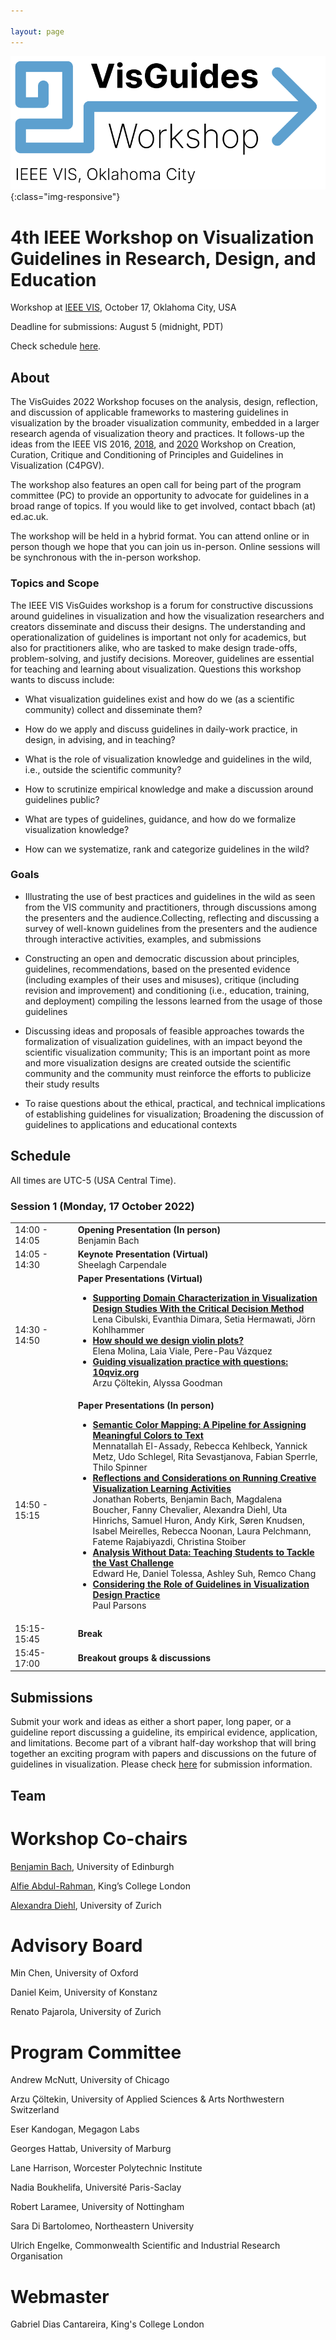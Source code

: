 ```yaml
---

layout: page
---
```


![VisGuides](/visguides-workshop-logo.png){:class="img-responsive"}

# 4th IEEE Workshop on Visualization Guidelines in Research, Design, and Education

Workshop at [IEEE VIS](http://ieeevis.org/year/2022/welcome), October 17, Oklahoma City, USA

Deadline for submissions: August 5 (midnight, PDT)

Check schedule [here](#schedule).

## About
The VisGuides 2022 Workshop focuses on the analysis, design, reflection, and discussion of applicable frameworks to mastering guidelines in visualization by the broader visualization community, embedded in a larger research agenda of visualization theory and practices. It follows-up the ideas from the IEEE VIS 2016, [2018](https://c4pgv.dbvis.de/), and [2020](https://nms.kcl.ac.uk/c4pgv/) Workshop on Creation, Curation, Critique and Conditioning of Principles and Guidelines in Visualization (C4PGV).

The workshop also features an open call for being part of the program committee (PC) to provide an opportunity to advocate for guidelines in a broad range of topics. If you would like to get involved, contact bbach (at) ed.ac.uk.

The workshop will be held in a hybrid format. You can attend online or in person though we hope that  you can join us in-person. Online sessions will be synchronous with the in-person workshop.

### Topics and Scope

The IEEE VIS VisGuides workshop is a forum for constructive discussions around guidelines in visualization and how the visualization researchers and creators disseminate and discuss their designs. The understanding and operationalization of guidelines is important not only for academics, but also for practitioners alike, who are tasked to make design trade-offs, problem-solving, and justify decisions. Moreover, guidelines are essential for teaching and learning about visualization. Questions this workshop wants to discuss include:

- What visualization guidelines exist and how do we (as a scientific community) collect and disseminate them?

- How do we apply and discuss guidelines in daily-work practice, in design, in advising, and in teaching?

- What is the role of visualization knowledge and guidelines in the wild, i.e., outside the scientific community?

- How to scrutinize empirical knowledge and make a discussion around guidelines public?

- What are types of guidelines, guidance, and how do we formalize visualization knowledge?

- How can we systematize, rank and categorize guidelines in the wild?

### Goals

- Illustrating the use of best practices and guidelines in the wild as seen from the VIS community and practitioners, through discussions among the presenters and the audience.Collecting, reflecting and discussing a survey of well-known guidelines from the presenters and the audience through interactive activities, examples, and submissions

- Constructing an open and democratic discussion about principles, guidelines, recommendations, based on the presented evidence (including examples of their uses and misuses), critique (including revision and improvement) and conditioning (i.e., education, training, and deployment) compiling the lessons learned from the usage of those guidelines

- Discussing ideas and proposals of feasible approaches towards the formalization of visualization guidelines, with an impact beyond the scientific visualization community; This is an important point as more and more visualization designs are created outside the scientific community and the community must reinforce the efforts to publicize their study results

- To raise questions about the ethical, practical, and technical implications of establishing guidelines for visualization; Broadening the discussion of guidelines to applications and educational contexts

## Schedule

All times are UTC-5 (USA Central Time).

### Session 1 (Monday, 17 October 2022)

<table>
    <colgroup>
        <col style="width:20%">
        <col style="width:80%">
    </colgroup>
    <tbody>
        <tr>
            <td>14:00 - 14:05</td>
            <td>
                <strong>Opening Presentation (In person)</strong><br>
                Benjamin Bach
            </td>
        </tr>
        <tr>
            <td>14:05 - 14:30</td>
            <td>
                <strong>Keynote Presentation (Virtual)</strong><br>
                Sheelagh Carpendale
            </td>
        </tr>
        <tr>
            <td>14:30 - 14:50</td>
            <td>
                <strong>Paper Presentations (Virtual)</strong><br>
                <ul>
                    <li>
                        <strong><a href="https://hal.archives-ouvertes.fr/hal-03775272v1">Supporting Domain Characterization in Visualization Design Studies With the Critical Decision Method</a></strong><br>
                        Lena Cibulski, Evanthia Dimara, Setia Hermawati, Jörn Kohlhammer
                    </li>
                    <li>
                        <strong><a href="https://drive.google.com/file/d/1ycHosdfFdvDDEgHz4kScMHQxrDgDbZ1_/view">How should we design violin plots?</a></strong><br>
                        Elena Molina, Laia Viale, Pere-Pau Vázquez
                    </li>
                    <li>
                        <strong><a href="http://coltekin.net/arzu/publications/coltekin_goodman_shortpaper_IEEE_visguides.pdf">Guiding visualization practice with questions: 10qviz.org</a></strong><br>
                        Arzu Çöltekin, Alyssa Goodman
                    </li>
                </ul>
            </td>
        </tr>
        <tr>
            <td>14:50 - 15:15</td>
            <td>
                <strong>Paper Presentations (In person)</strong><br>
                <ul>
                    <li>
                        <strong><a href="https://drive.google.com/file/d/1hp-DS3VwSaHT5aMlbVeWoTgnJX9EjJPk/view">Semantic Color Mapping: A Pipeline for Assigning Meaningful Colors to Text</a></strong><br>
                        Mennatallah El-Assady, Rebecca Kehlbeck, Yannick Metz, Udo Schlegel, Rita Sevastjanova, Fabian Sperrle, Thilo Spinner
                    </li>
                    <li>
                        <strong><a href="https://arxiv.org/abs/2209.09807">Reflections and Considerations on Running Creative Visualization Learning Activities</a></strong><br>
                        Jonathan Roberts, Benjamin Bach, Magdalena Boucher, Fanny Chevalier, Alexandra Diehl, Uta Hinrichs, Samuel Huron, Andy Kirk, Søren Knudsen, Isabel Meirelles, Rebecca Noonan, Laura Pelchmann, Fateme Rajabiyazdi, Christina Stoiber
                    </li>
                    <li>
                        <strong><a href="https://drive.google.com/file/d/1BkgkRRuRd6eSm4-gsX9QFznZZaaF__Y0/view">Analysis Without Data: Teaching Students to Tackle the Vast Challenge</a></strong><br>
                        Edward He, Daniel Tolessa, Ashley Suh, Remco Chang
                    </li>
                    <li>
                        <strong><a href="https://osf.io/mw376/">Considering the Role of Guidelines in Visualization Design Practice</a></strong><br>
                        Paul Parsons
                    </li>
                </ul>
            </td>
        </tr>
        <tr>
            <td>15:15-15:45</td>
            <td><strong>Break</strong></td>
        </tr>
        <tr>
            <td>15:45-17:00</td>
            <td><strong>Breakout groups & discussions</strong></td>
        </tr>
    </tbody>
</table>


## Submissions

Submit your work and ideas as either a short paper, long paper, or a guideline report discussing a guideline, its empirical evidence, application, and limitations. Become part of a vibrant half-day workshop that will bring together an exciting program with papers and discussions on the future of guidelines in visualization. Please check [here](/submissions) for submission information.

## Team 

# Workshop Co-chairs 

[Benjamin Bach](https://vishub.net/bach.html), University of Edinburgh

[Alfie Abdul-Rahman](https://alfieabdulrahman.github.io/), King’s College London

[Alexandra Diehl](https://www.ifi.uzh.ch/en/vmml/people/current-staff/diehl.html), University of Zurich

# Advisory Board

Min Chen, University of Oxford

Daniel Keim, University of Konstanz

Renato Pajarola, University of Zurich

# Program Committee

Andrew McNutt, University of Chicago

Arzu Çöltekin, University of Applied Sciences & Arts Northwestern Switzerland

Eser Kandogan, Megagon Labs

Georges Hattab, University of Marburg

Lane Harrison, Worcester Polytechnic Institute

Nadia Boukhelifa, Université Paris-Saclay

Robert Laramee, University of Nottingham

Sara Di Bartolomeo, Northeastern University

Ulrich Engelke, Commonwealth Scientific and Industrial Research Organisation

# Webmaster 

Gabriel Dias Cantareira, King's College London



